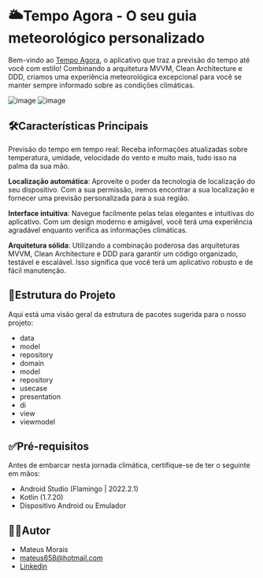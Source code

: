 # 🌥️Tempo Agora - O seu guia meteorológico personalizado


Bem-vindo ao [Tempo Agora](https://drive.google.com/file/d/1LPKXVVYPzR9-ytMWm0Wmme55PGVD3BQx/view?usp=drive_link), o aplicativo que traz a previsão do tempo até você com estilo! Combinando a arquitetura MVVM, Clean Architecture e DDD, criamos uma experiência meteorológica excepcional para você se manter sempre informado sobre as condições climáticas.

![image](https://github.com/merfeus/TempoAgora/assets/85200990/1ef2a320-4527-4c98-938f-88fdcb949c1f)
![image](https://github.com/merfeus/TempoAgora/assets/85200990/b38bb5f1-fd59-4efe-a430-676143616571)

## 🛠Características Principais
Previsão do tempo em tempo real: Receba informações atualizadas sobre temperatura, umidade, velocidade do vento e muito mais, tudo isso na palma da sua mão.

**Localização automática**: Aproveite o poder da tecnologia de localização do seu dispositivo. Com a sua permissão, iremos encontrar a sua localização e fornecer uma previsão personalizada para a sua região.

**Interface intuitiva**: Navegue facilmente pelas telas elegantes e intuitivas do aplicativo. Com um design moderno e amigável, você terá uma experiência agradável enquanto verifica as informações climáticas.

**Arquitetura sólida**: Utilizando a combinação poderosa das arquiteturas MVVM, Clean Architecture e DDD para garantir um código organizado, testável e escalável. Isso significa que você terá um aplicativo robusto e de fácil manutenção.

## 📂Estrutura do Projeto 

Aqui está uma visão geral da estrutura de pacotes sugerida para o nosso projeto:

* data
* model
* repository
* domain
* model
* repository
* usecase
* presentation 
* di
* view
* viewmodel


## ✅Pré-requisitos

Antes de embarcar nesta jornada climática, certifique-se de ter o seguinte em mãos:

* Android Studio (Flamingo | 2022.2.1)
* Kotlin (1.7.20)
* Dispositivo Android ou Emulador

## 👨‍💻Autor

* Mateus Morais
* mateus658@hotmail.com
* [Linkedin](https://www.linkedin.com/in/mateus-morais-208b7b1a1/)
